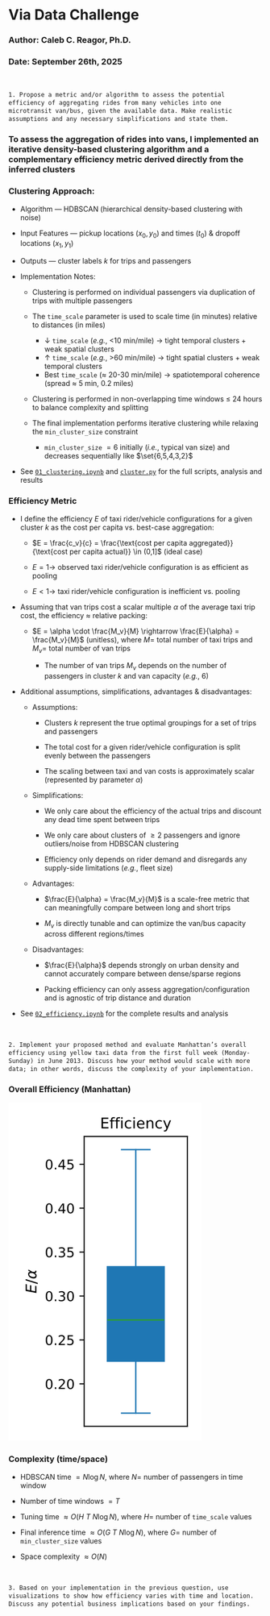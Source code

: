 # Via Data Challenge
### Author: Caleb C. Reagor, Ph.D.
### Date: September 26th, 2025

<br>

```
1. Propose a metric and/or algorithm to assess the potential efficiency of aggregating rides from many vehicles into one microtransit van/bus, given the available data. Make realistic assumptions and any necessary simplifications and state them.
```
### To assess the aggregation of rides into vans, I implemented an iterative density-based clustering algorithm and a complementary efficiency metric derived directly from the inferred clusters

### Clustering Approach:

- Algorithm — HDBSCAN (hierarchical density-based clustering with noise)
- Input Features — pickup locations ($x_0, y_0$) and times ($t_0$) & dropoff locations ($x_1, y_1$)
- Outputs — cluster labels $k$ for trips and passengers
- Implementation Notes:
    - Clustering is performed on individual passengers via duplication of trips with multiple passengers

    - The `time_scale` parameter is used to scale time (in minutes) relative to distances (in miles)
        - $\downarrow$ `time_scale` (*e.g.*, <10 min/mile) $\rightarrow$ tight temporal clusters + weak spatial clusters
        - $\uparrow$ `time_scale` (*e.g.*, >60 min/mile) $\rightarrow$ tight spatial clusters + weak temporal clusters
        - Best `time_scale` ($\approx$ 20-30 min/mile) $\rightarrow$ spatiotemporal coherence (spread $\approx$ 5 min, 0.2 miles)

    - Clustering is performed in non-overlapping time windows $\leq$ 24 hours to balance complexity and splitting

    - The final implementation performs iterative clustering while relaxing the `min_cluster_size` constraint
        - `min_cluster_size` $=6$ initially (*i.e.*, typical van size) and decreases sequentially like $\set{6,5,4,3,2}$

- See [`01_clustering.ipynb`](notebooks/01_clustering.ipynb) and [`cluster.py`](utils/cluster.py) for the full scripts, analysis and results

### Efficiency Metric

- I define the efficiency $E$ of taxi rider/vehicle configurations for a given cluster $k$ as the cost per capita vs. best-case aggregation:

    - $E = \frac{c_v}{c} = \frac{\text{cost per capita aggregated}}{\text{cost per capita actual}} \in (0,1]$ (ideal case)

    - $E = 1 \rightarrow$ observed taxi rider/vehicle configuration is as efficient as pooling

    - $E < 1 \rightarrow$ taxi rider/vehicle configuration is inefficient vs. pooling

- Assuming that van trips cost a scalar multiple $\alpha$ of the average taxi trip cost, the efficiency $\approx$ relative packing:

    - $E = \alpha \cdot \frac{M_v}{M} \rightarrow \frac{E}{\alpha} = \frac{M_v}{M}$ (unitless), where $M =$ total number of taxi trips and $M_v =$ total number of van trips

        - The number of van trips $M_v$ depends on the number of passengers in cluster $k$ and van capacity (*e.g.*, 6)

- Additional assumptions, simplifications, advantages & disadvantages:

    - Assumptions:

        - Clusters $k$ represent the true optimal groupings for a set of trips and passengers

        - The total cost for a given rider/vehicle configuration is split evenly between the passengers

        - The scaling between taxi and van costs is approximately scalar (represented by parameter $\alpha$)

    - Simplifications:

        - We only care about the efficiency of the actual trips and discount any dead time spent between trips

        - We only care about clusters of $\geq 2$ passengers and ignore outliers/noise from HDBSCAN clustering

        - Efficiency only depends on rider demand and disregards any supply-side limitations (*e.g.*, fleet size)

    - Advantages:

        - $\frac{E}{\alpha} = \frac{M_v}{M}$ is a scale-free metric that can meaningfully compare between long and short trips

        - $M_v$ is directly tunable and can optimize the van/bus capacity across different regions/times

    - Disadvantages:

        - $\frac{E}{\alpha}$ depends strongly on urban density and cannot accurately compare between dense/sparse regions

        - Packing efficiency can only assess aggregation/configuration and is agnostic of trip distance and duration 

- See [`02_efficiency.ipynb`](notebooks/02_efficiency.ipynb) for the complete results and analysis

<br>

```
2. Implement your proposed method and evaluate Manhattan’s overall efficiency using yellow taxi data from the first full week (Monday-Sunday) in June 2013. Discuss how your method would scale with more data; in other words, discuss the complexity of your implementation.
```

### Overall Efficiency (Manhattan)

![Efficiency](figures/efficiency.svg)

### Complexity (time/space)

- HDBSCAN time $= N \log N$, where $N =$ number of passengers in time window

- Number of time windows $= T$

- Tuning time $\approx O(H$ $T$ $N \log N)$, where $H =$ number of `time_scale` values

- Final inference time $\approx O(G$ $T$ $N \log N)$, where $G =$ number of `min_cluster_size` values

- Space complexity $\approx O(N)$

<br>

```
3. Based on your implementation in the previous question, use visualizations to show how efficiency varies with time and location. Discuss any potential business implications based on your findings.
```
